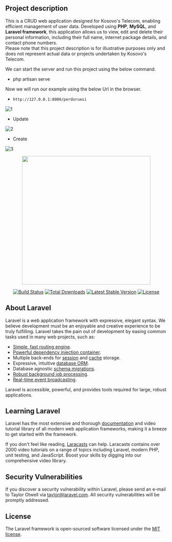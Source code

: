 ## Project description
This is a CRUD web application designed for Kosovo's Telecom, enabling efficient management of user data. Developed using **PHP**, **MySQL**, and **Laravel framework**, this application allows us to view, edit and delete their personal information, including their full name, internet package details, and contact phone numbers.<br>
Please note that this project description is for illustrative purposes only and does not represent actual data or projects undertaken by Kosovo's Telecom.


We can start the server and run this project using the below command.
*  php artisan serve

Now we will run our example using the below Url in the browser.
* `http://127.0.0.1:8000/perdoruesi`

![1](https://github.com/ElonaMaliqi/Laravel-CRUD-Web-App/assets/113908382/b5422da0-6e95-4fb2-81fb-e853020f0b0f)

* Update

![2](https://github.com/ElonaMaliqi/Laravel-CRUD-Web-App/assets/113908382/605249f0-1f76-4f22-bb52-ecd5befd1f4c)

* Create

![3](https://github.com/ElonaMaliqi/Laravel-CRUD-Web-App/assets/113908382/41e02764-9aec-4912-b1d6-df81f9cf0686)












<p align="center"><a href="https://laravel.com" target="_blank"><img src="https://raw.githubusercontent.com/laravel/art/master/logo-lockup/5%20SVG/2%20CMYK/1%20Full%20Color/laravel-logolockup-cmyk-red.svg" width="400"></a></p>

<p align="center">
<a href="https://travis-ci.org/laravel/framework"><img src="https://travis-ci.org/laravel/framework.svg" alt="Build Status"></a>
<a href="https://packagist.org/packages/laravel/framework"><img src="https://img.shields.io/packagist/dt/laravel/framework" alt="Total Downloads"></a>
<a href="https://packagist.org/packages/laravel/framework"><img src="https://img.shields.io/packagist/v/laravel/framework" alt="Latest Stable Version"></a>
<a href="https://packagist.org/packages/laravel/framework"><img src="https://img.shields.io/packagist/l/laravel/framework" alt="License"></a>
</p>


## About Laravel

Laravel is a web application framework with expressive, elegant syntax. We believe development must be an enjoyable and creative experience to be truly fulfilling. Laravel takes the pain out of development by easing common tasks used in many web projects, such as:

- [Simple, fast routing engine](https://laravel.com/docs/routing).
- [Powerful dependency injection container](https://laravel.com/docs/container).
- Multiple back-ends for [session](https://laravel.com/docs/session) and [cache](https://laravel.com/docs/cache) storage.
- Expressive, intuitive [database ORM](https://laravel.com/docs/eloquent).
- Database agnostic [schema migrations](https://laravel.com/docs/migrations).
- [Robust background job processing](https://laravel.com/docs/queues).
- [Real-time event broadcasting](https://laravel.com/docs/broadcasting).

Laravel is accessible, powerful, and provides tools required for large, robust applications.

## Learning Laravel

Laravel has the most extensive and thorough [documentation](https://laravel.com/docs) and video tutorial library of all modern web application frameworks, making it a breeze to get started with the framework.

If you don't feel like reading, [Laracasts](https://laracasts.com) can help. Laracasts contains over 2000 video tutorials on a range of topics including Laravel, modern PHP, unit testing, and JavaScript. Boost your skills by digging into our comprehensive video library.



## Security Vulnerabilities

If you discover a security vulnerability within Laravel, please send an e-mail to Taylor Otwell via [taylor@laravel.com](mailto:taylor@laravel.com). All security vulnerabilities will be promptly addressed.

## License

The Laravel framework is open-sourced software licensed under the [MIT license](https://opensource.org/licenses/MIT).
